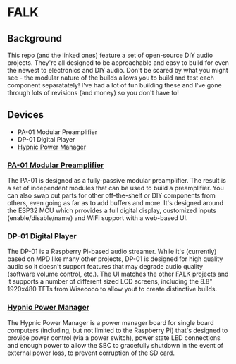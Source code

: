 # FALK

## Background
This repo (and the linked ones) feature a set of open-source DIY audio projects. They're all designed to be approachable and easy to build for even the newest to electronics and DIY audio. Don't be scared by what you might see - the modular nature of the builds allows you to build and test each component separatately! I've had a lot of fun building these and I've gone through lots of revisions (and money) so you don't have to!

## Devices
* PA-01 Modular Preamplifier
* DP-01 Digital Player
* [Hypnic Power Manager](#hypnic)

### [PA-01 Modular Preamplifier](pa-01/README.md)
The PA-01 is designed as a fully-passive modular preamplifier. The result is a set of independent modules that can be used to build a preamplifier. You can also swap out parts for other off-the-shelf or DIY components from others, even going as far as to add buffers and more. It's designed around the ESP32 MCU which prrovides a full digital display, customized inputs (enable/disable/name) and WiFi support with a web-based UI.

### DP-01 Digital Player
The DP-01 is a Raspberry Pi-based audio streamer. While it's (currently) based on MPD like many other projects, DP-01 is designed for high quality audio so it doesn't support features that may degrade audio quality (software volume control, etc.). The UI matches the other FALK projects and it supports a number of different sized LCD screens, including the 8.8" 1920x480 TFTs from Wisecoco to allow yout to create distinctive builds.

### [Hypnic Power Manager](hypnic/)<a name="hypnic"></a>
The Hypnic Power Manager is a power manager board for single board computers (including, but not limited to the Raspberry Pi) that's designed to provide power control (via a power switch), power state LED connections and enough power to allow the SBC to gracefully shutdown in the event of external power loss, to prevent corruption of the SD card.
